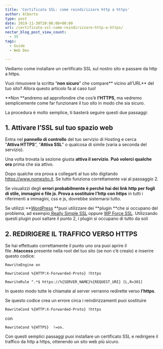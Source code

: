 ```yaml
---
title: 'Certificato SSL: come reindirizzare http a https'
author: Alberto
type: post
date: 2019-11-30T20:06:00+00:00
url: /certificato-ssl-come-reindirizzare-http-a-https/
nectar_blog_post_view_count:
  - 35
tags:
  - Guide
  - Web Dev

---
```

Vediamo come installare un certificato SSL sul nostro sito e passare da http a https.

Vuoi rimuovere la scritta “**non sicuro**” che compare**&nbsp;vicino all’URL**&nbsp;del tuo sito? Allora questo articolo fa al caso tuo!

**Non&nbsp;**andremo ad approfondire che cos’è&nbsp;**l’HTTPS**, ma vedremo semplicemente come far funzionare il tuo sito in modo che sia sicuro.

La procedura è molto semplice, ti basterà seguire questi due passaggi:

## 1. Attivare l’SSL sul tuo spazio web

Entra nel&nbsp;**pannello di controllo**&nbsp;del tuo servizio di Hosting e cerca “**Attiva&nbsp;HTTPS**“, “**Attiva&nbsp;SSL**” o qualcosa di simile (varia a seconda del servizio).

Una volta trovata la sezione giusta&nbsp;**attiva il servizio**.&nbsp;**Può volerci qualche ora**&nbsp;prima che sia attivo.

Dopo qualche ora prova a collegarti al tuo sito digitando https://www.nomesito.it. Se tutto funziona correttamente vai al passaggio 2.

Se visualizzi degli&nbsp;**errori&nbsp;**probabilmente è perché hai dei link http per fogli di stile, immagini e file js. Prova a**&nbsp;sostituire l’http con https**&nbsp;in tutti i riferimenti a immagini, css e js, dovrebbe sistemarsi tutto.

Se utilizzi&nbsp;**[WordPress][1]&nbsp;**puoi utilizzare dei&nbsp;**plugin&nbsp;**che si occupano del problema, ad esempio<a href="https://it.wordpress.org/plugins/really-simple-ssl/" target="_blank" rel="noreferrer noopener">&nbsp;Really&nbsp;Simple SSL</a>&nbsp;oppure&nbsp;<a href="https://it.wordpress.org/plugins/wp-force-ssl/" target="_blank" rel="noreferrer noopener">WP Force SSL</a>. Utilizzando questi plugin puoi saltare il punto 2, i plugin si occupano di tutto da soli

## 2. REDIRIGERE IL TRAFFICO VERSO HTTPS

Se hai effettuato correttamente il punto uno ora puoi aprire il file&nbsp;**.htaccess**&nbsp;presente nella root del tuo sito (se non c’è crealo) e inserire questo codice:

<pre class="wp-block-code"><code>RewriteEngine on

RewriteCond %{HTTP:X-Forwarded-Proto} !https

RewriteRule ^.*$ https://%{SERVER_NAME}%{REQUEST_URI} &#91;L,R=301]</code></pre>

In questo modo tutte le chiamate al server verranno redirette verso&nbsp;**l’https**.

Se questo codice crea un errore circa i reindirizzamenti puoi sostituire&nbsp;

<pre class="wp-block-code"><code>RewriteCond %{HTTP:X-Forwarded-Proto} !https</code></pre>

con

<pre class="wp-block-code"><code>RewriteCond %{HTTPS}  !=on.</code></pre>

Con questi semplici passaggi puoi installare un certificato SSL e redirigere il traffico da http a https, ottenendo un sito web più sicuro.

 [1]: https://albertoreineri.it/guide/come-installare-e-personalizzare-un-tema-wordpress-2/